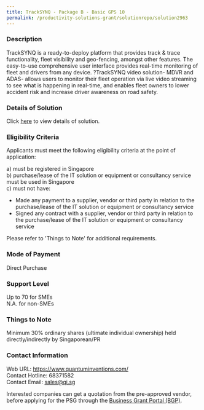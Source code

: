 ```yaml
---
title: TrackSYNQ - Package B - Basic GPS 10
permalink: /productivity-solutions-grant/solutionrepo/solution2963
---
```


### Description

TrackSYNQ is a ready-to-deploy platform that provides track & trace functionality, fleet visibility and geo-fencing, amongst other features. The easy-to-use comprehensive user interface provides real-time monitoring of fleet and drivers from any device. ?TrackSYNQ video solution- MDVR and ADAS- allows users to monitor their fleet operation via live video streaming to see what is happening in real-time, and enables fleet owners to lower accident risk and increase driver awareness on road safety.

### Details of Solution

Click <a href='https://www.gobusiness.gov.sg/images/psg/Quantum_Desensitised_Annex_3_Part_2.pdf' target='_blank' rel='noopener'>here</a> to view details of solution.

### Eligibility Criteria

Applicants must meet the following eligibility criteria at the point of application:

a) must be registered in Singapore <br>
b) purchase/lease of the IT solution or equipment or consultancy service must be used in Singapore <br>
c) must not have:
- Made any payment to a supplier, vendor or third party in relation to the purchase/lease of the IT solution or equipment or consultancy service
- Signed any contract with a supplier, vendor or third party in relation to the purchase/lease of the IT solution or equipment or consultancy service

Please refer to 'Things to Note' for additional requirements.

### Mode of Payment
Direct Purchase

### Support Level
Up to 70 for SMEs <br>
N.A. for non-SMEs

### Things to Note
Minimum 30% ordinary shares (ultimate individual ownership) held directly/indirectly by Singaporean/PR

### Contact Information
Web URL: https://www.quantuminventions.com/ <br>Contact Hotline: 68371582 <br>Contact Email: sales@qi.sg <br>

Interested companies can get a quotation from the pre-approved vendor, before applying for the PSG through the <a target='_blank' rel='noopener' href='https://www.businessgrants.gov.sg/'>Business Grant Portal (BGP)</a>.
